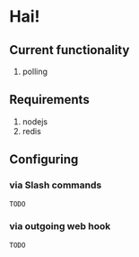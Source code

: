 # Hai!

## Current functionality

1. polling

## Requirements

1. nodejs
2. redis

## Configuring

### via Slash commands

`TODO`

### via outgoing web hook

`TODO`
